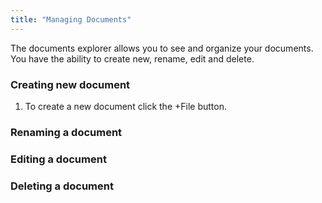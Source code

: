 ```yaml
---
title: "Managing Documents"
---
```


The documents explorer allows you to see and organize your documents. You have the ability to create new, rename, edit and delete.

### Creating new document

1. To create a new document click the +File button.

### Renaming a document

### Editing a document

### Deleting a document
